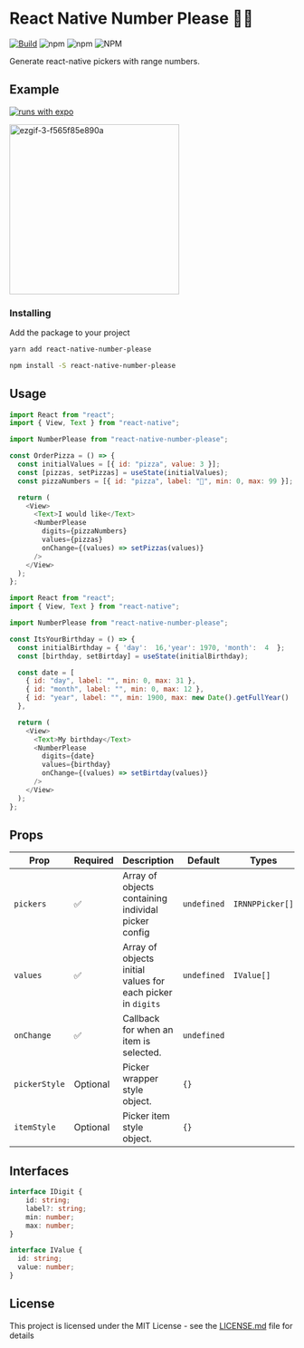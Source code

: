 # React Native Number Please 🙏🏽

[![Build](https://circleci.com/gh/thebiltheory/react-native-number-please/tree/master.svg?style=shield)](https://app.circleci.com/pipelines/github/thebiltheory/react-native-number-please) ![npm](https://img.shields.io/npm/v/react-native-number-please?color=%236820FE) ![npm](https://img.shields.io/npm/dm/react-native-number-please) ![NPM](https://img.shields.io/npm/l/react-native-number-please)

Generate react-native pickers with range numbers. 

## Example 

[![runs with expo](https://img.shields.io/badge/Runs%20with%20Expo-4630EB.svg?style=flat-square&logo=EXPO&labelColor=f3f3f3&logoColor=000)](https://snack.expo.io/@thebiltheory/react-native-number-please)

<img src="https://i.ibb.co/0GkCZnz/ezgif-3-f565f85e890a.gif" alt="ezgif-3-f565f85e890a" width="300px" border="0">



### Installing

Add the package to your project

```bash
yarn add react-native-number-please

npm install -S react-native-number-please
```

## Usage

```javascript
import React from "react";
import { View, Text } from "react-native";

import NumberPlease from "react-native-number-please";

const OrderPizza = () => {
  const initialValues = [{ id: "pizza", value: 3 }];
  const [pizzas, setPizzas] = useState(initialValues);
  const pizzaNumbers = [{ id: "pizza", label: "🍕", min: 0, max: 99 }];

  return (
    <View>
      <Text>I would like</Text>
      <NumberPlease
        digits={pizzaNumbers}
        values={pizzas}
        onChange={(values) => setPizzas(values)}
      />
    </View>
  );
};
```

```javascript
import React from "react";
import { View, Text } from "react-native";

import NumberPlease from "react-native-number-please";

const ItsYourBirthday = () => {
  const initialBirthday = { 'day':  16,'year': 1970, 'month':  4  };
  const [birthday, setBirtday] = useState(initialBirthday);

  const date = [
    { id: "day", label: "", min: 0, max: 31 },
    { id: "month", label: "", min: 0, max: 12 },
    { id: "year", label: "", min: 1900, max: new Date().getFullYear()
  },

  return (
    <View>
      <Text>My birthday</Text>
      <NumberPlease
        digits={date}
        values={birthday}
        onChange={(values) => setBirtday(values)}
      />
    </View>
  );
};
```

## Props

Prop | Required | Description | Default | Types
---- | ---------| ----------- | ------- | -----
`pickers` | ✅ | Array of objects containing individal picker config  | `undefined` | `IRNNPPicker[]`
`values`  | ✅ | Array of objects initial values for each picker in `digits`  | `undefined` | `IValue[]`
`onChange` | ✅ | Callback for when an item is selected.  | `undefined` | 
`pickerStyle` | Optional | Picker wrapper style object.  | `{}`| 
`itemStyle` | Optional | Picker item style object.  | `{}`| 

## Interfaces

```ts
interface IDigit {
    id: string;
    label?: string;
    min: number;
    max: number;
}

interface IValue {
  id: string;
  value: number;
}
```


## License

This project is licensed under the MIT License - see the [LICENSE.md](LICENSE.md) file for details